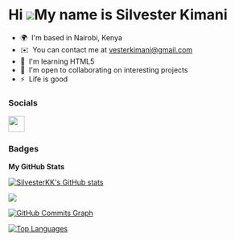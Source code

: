 
Hi ![](https://user-images.githubusercontent.com/18350557/176309783-0785949b-9127-417c-8b55-ab5a4333674e.gif)My name is Silvester Kimani
========================================================================================================================================

* 🌍  I'm based in Nairobi, Kenya
* ✉️  You can contact me at [vesterkimani@gmail.com](mailto:vesterkimani@gmail.com)
* 🧠  I'm learning HTML5
* 🤝  I'm open to collaborating on interesting projects
* ⚡  Life is good


### Socials

<p align="left"> <a href="https://www.github.com/SilvesterKK" target="_blank" rel="noreferrer"> <picture> <source media="(prefers-color-scheme: dark)" srcset="https://raw.githubusercontent.com/danielcranney/readme-generator/main/public/icons/socials/github-dark.svg" /> <source media="(prefers-color-scheme: light)" srcset="https://raw.githubusercontent.com/danielcranney/readme-generator/main/public/icons/socials/github.svg" /> <img src="https://raw.githubusercontent.com/danielcranney/readme-generator/main/public/icons/socials/github.svg" width="32" height="32" /> </picture> </a></p>

### Badges

<b>My GitHub Stats</b>

<a href="http://www.github.com/SilvesterKK"><img src="https://github-readme-stats.vercel.app/api?username=SilvesterKK&show_icons=true&hide=&count_private=true&title_color=0891b2&text_color=ffffff&icon_color=0891b2&bg_color=1c1917&hide_border=true&show_icons=true" alt="SilvesterKK's GitHub stats" /></a>

<a href="http://www.github.com/SilvesterKK"><img src="https://github-readme-streak-stats.herokuapp.com/?user=SilvesterKK&stroke=ffffff&background=1c1917&ring=0891b2&fire=0891b2&currStreakNum=ffffff&currStreakLabel=0891b2&sideNums=ffffff&sideLabels=ffffff&dates=ffffff&hide_border=true" /></a>

<a href="http://www.github.com/SilvesterKK"><img src="https://github-readme-activity-graph.cyclic.app/graph?username=SilvesterKK&bg_color=1c1917&color=ffffff&line=0891b2&point=ffffff&area_color=1c1917&area=true&hide_border=true&custom_title=GitHub%20Commits%20Graph" alt="GitHub Commits Graph" /></a>

<a href="https://github.com/SilvesterKK" align="left"><img src="https://github-readme-stats.vercel.app/api/top-langs/?username=SilvesterKK&langs_count=10&title_color=0891b2&text_color=ffffff&icon_color=0891b2&bg_color=1c1917&hide_border=true&locale=en&custom_title=Top%20%Languages" alt="Top Languages" /></a>
